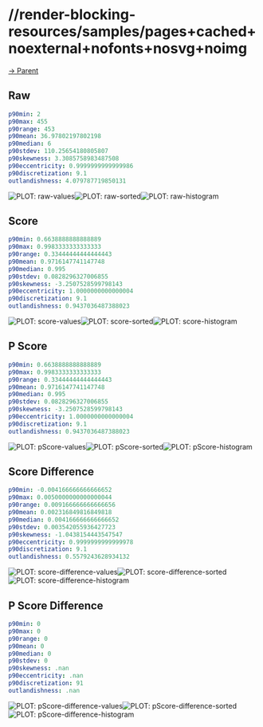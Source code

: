 
# //render-blocking-resources/samples/pages+cached+noexternal+nofonts+nosvg+noimg

[→ Parent](../..)


## Raw


```yaml
p90min: 2
p90max: 455
p90range: 453
p90mean: 36.97802197802198
p90median: 6
p90stdev: 110.25654180805807
p90skewness: 3.3085758983487508
p90eccentricity: 0.9999999999999986
p90discretization: 9.1
outlandishness: 4.079787719850131

```

![PLOT: raw-values](./raw/values.svg)![PLOT: raw-sorted](./raw/sorted.svg)![PLOT: raw-histogram](./raw/histogram.svg)
## Score


```yaml
p90min: 0.6638888888888889
p90max: 0.9983333333333333
p90range: 0.33444444444444443
p90mean: 0.9716147741147748
p90median: 0.995
p90stdev: 0.0828296327006855
p90skewness: -3.2507528599798143
p90eccentricity: 1.0000000000000004
p90discretization: 9.1
outlandishness: 0.9437036487388023

```

![PLOT: score-values](./score/values.svg)![PLOT: score-sorted](./score/sorted.svg)![PLOT: score-histogram](./score/histogram.svg)
## P Score


```yaml
p90min: 0.6638888888888889
p90max: 0.9983333333333333
p90range: 0.33444444444444443
p90mean: 0.9716147741147748
p90median: 0.995
p90stdev: 0.0828296327006855
p90skewness: -3.2507528599798143
p90eccentricity: 1.0000000000000004
p90discretization: 9.1
outlandishness: 0.9437036487388023

```

![PLOT: pScore-values](./pScore/values.svg)![PLOT: pScore-sorted](./pScore/sorted.svg)![PLOT: pScore-histogram](./pScore/histogram.svg)
## Score Difference


```yaml
p90min: -0.004166666666666652
p90max: 0.0050000000000000044
p90range: 0.009166666666666656
p90mean: 0.002316849816849818
p90median: 0.004166666666666652
p90stdev: 0.003542055936427723
p90skewness: -1.0438154443547547
p90eccentricity: 0.9999999999999978
p90discretization: 9.1
outlandishness: 0.5579243628934132

```

![PLOT: score-difference-values](./score-difference/values.svg)![PLOT: score-difference-sorted](./score-difference/sorted.svg)![PLOT: score-difference-histogram](./score-difference/histogram.svg)
## P Score Difference


```yaml
p90min: 0
p90max: 0
p90range: 0
p90mean: 0
p90median: 0
p90stdev: 0
p90skewness: .nan
p90eccentricity: .nan
p90discretization: 91
outlandishness: .nan

```

![PLOT: pScore-difference-values](./pScore-difference/values.svg)![PLOT: pScore-difference-sorted](./pScore-difference/sorted.svg)![PLOT: pScore-difference-histogram](./pScore-difference/histogram.svg)